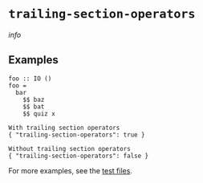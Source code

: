 # `trailing-section-operators`

$info$

## Examples

```fourmolu-example-input
foo :: IO ()
foo =
  bar
    $$ baz
    $$ bat
    $$ quiz x
```
```fourmolu-example-tab
With trailing section operators
{ "trailing-section-operators": true }
```
```fourmolu-example-tab
Without trailing section operators
{ "trailing-section-operators": false }
```

For more examples, see the [test files](https://github.com/fourmolu/fourmolu/tree/main/data/fourmolu/trailing-section-operators).
